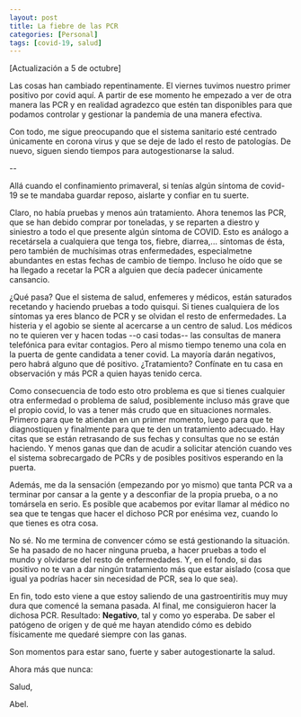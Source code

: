 ```yaml
---
layout: post
title: La fiebre de las PCR
categories: [Personal]
tags: [covid-19, salud]
---
```


[Actualización a 5 de octubre]

Las cosas han cambiado repentinamente. El viernes tuvimos nuestro primer positivo por covid aquí. A partir de ese momento he empezado a ver de otra manera las PCR y en realidad agradezco que estén tan disponibles para que podamos controlar y gestionar la pandemia de una manera efectiva.

Con todo, me sigue preocupando que el sistema sanitario esté centrado únicamente en corona virus y que se deje de lado el resto de patologías. De nuevo, siguen siendo tiempos para autogestionarse la salud.

--

Allá cuando el confinamiento primaveral, si tenías algún síntoma de covid-19 se te mandaba guardar reposo, aislarte y confiar en tu suerte.

Claro, no había pruebas y menos aún tratamiento. Ahora tenemos las PCR, que se han debido comprar por toneladas, y se reparten a diestro y siniestro a todo el que presente algún síntoma de COVID. Esto es análogo a recetársela a cualquiera que tenga tos, fiebre, diarrea,... síntomas de ésta, pero también de muchísimas otras enfermedades, especialmetne abundantes en estas fechas de cambio de tiempo. Incluso he oído que se ha llegado a recetar la PCR a alguien que decía padecer únicamente cansancio.

¿Qué pasa? Que el sistema de salud, enfemeres y médicos, están saturados recetando y haciendo pruebas a todo quisqui. Si tienes cualquiera de los síntomas ya eres blanco de PCR y se olvidan el resto de enfermedades. La histeria y el agobio se siente al acercarse a un centro de salud. Los médicos no te quieren ver y hacen todas --o casi todas-- las consultas de manera telefónica para evitar contagios. Pero al mismo tiempo tenemo una cola en la puerta de gente candidata a tener covid. La mayoría darán negativos, pero habrá alguno que dé positivo. ¿Tratamiento? Confínate en tu casa en observación y más PCR a quien hayas tenido cerca.

Como consecuencia de todo esto otro problema es que si tienes cualquier otra enfermedad o problema de salud, posiblemente incluso más grave que el propio covid, lo vas a tener más crudo que en situaciones normales. Primero para que te atiendan en un primer momento, luego para que te diagnostiquen y finalmente para que te den un tratamiento adecuado. Hay citas que se están retrasando de sus fechas y consultas que no se están haciendo. Y menos ganas que dan de acudir a solicitar atención cuando ves el sistema sobrecargado de PCRs y de posibles positivos esperando en la puerta.

Además, me da la sensación (empezando por yo mismo) que tanta PCR va a terminar por cansar a la gente y a desconfiar de la propia prueba, o a no tomársela en serio. Es posible que acabemos por evitar llamar al médico no sea que te tengas que hacer el dichoso PCR por enésima vez, cuando lo que tienes es otra cosa.

No sé. No me termina de convencer cómo se está gestionando la situación. Se ha pasado de no hacer ninguna prueba, a hacer pruebas a todo el mundo y olvidarse del resto de enfermedades. Y, en el fondo, si das positivo no te van a dar ningún tratamiento más que estar aislado (cosa que igual ya podrías hacer sin necesidad de PCR, sea lo que sea).

En fin, todo esto viene a que estoy saliendo de una gastroentiritis muy muy dura que comencé la semana pasada. Al final, me consiguieron hacer la dichosa PCR. Resultado: **Negativo**, tal y como yo esperaba. De saber el patógeno de origen y de qué me hayan atendido cómo es debido físicamente me quedaré siempre con las ganas.

Son momentos para estar sano, fuerte y saber autogestionarte la salud.

Ahora más que nunca:

Salud,

Abel.
